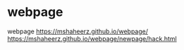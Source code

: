 # webpage
webpage
https://mshaheerz.github.io/webpage/
https://mshaheerz.github.io/webpage/newpage/hack.html
